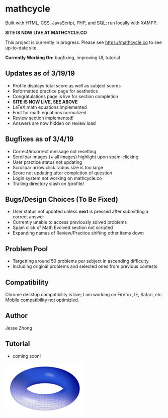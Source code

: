 # mathcycle
Built with HTML, CSS, JavaScript, PHP, and SQL; run locally with XAMPP.

**SITE IS NOW LIVE AT MATHCYCLE.CO**

This project is currently in progress. Please see https://mathcycle.co to see up-to-date site.

**Currently Working On:** bugfixing, improving UI, tutorial

## Updates as of 3/19/19
* Profile displays total score as well as subject scores
* Reformatted practice page for aesthetics
* Congratulations page is live for section completion
* **SITE IS NOW LIVE, SEE ABOVE**
* LaTeX math equations implemented
* Font for math equations normalized
* Review section implemented!
* Answers are now hidden on review load

## Bugfixes as of 3/4/19
* Correct/incorrect message not resetting
* Scrollbar images (+ all images) highlight upon spam-clicking
* User practice status not updating
* Scrollbar arrow click radius size is too large
* Score not updating after completion of question
* Login system not working on mathcycle.co
* Trailing directory slash on /profile/

## Bugs/Design Choices (To Be Fixed)
* User status not updated unless **next** is pressed after submitting a correct answer
* Currently unable to access previously solved problems
* Spam click of Math Evolved section not scripted
* Expanding names of Review/Practice shifting other items down

## Problem Pool
* Targetting around 50 problems per subject in ascending difficulty
* Including original problems and selected ones from previous contests

## Compatibility
 Chrome desktop compatibility is live; I am working on Firefox, IE, Safari, etc. Mobile compatibility not optimizied.

## Author
Jesse Zhong

## Tutorial
* coming soon!
<img style="width: 50%" src="./pictures/geo1.png">
